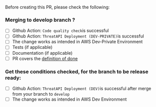 Before creating this PR, please check the following:

### Merging to develop branch ?

* [ ] Github Action: `Code quality check`is successful
* [ ] Github Action: `ThreatAPI Deployment (DEV-PRIVATE)`is successful
* [ ] The change works as intended in AWS Dev-Private Environment
* [ ] Tests (if applicable)
* [ ] Documentation (if applicable)
* [ ] PR covers the [definition of done](https://github.com/gdcorp-infosec/threat-research-guidelines/blob/main/defintion-of-done.md)

### Get these conditions checked, for the branch to be release ready: 

* [ ] Github Action: `ThreatAPI Deployment (DEV)`is successful after merge from your branch to `develop`
* [ ] The change works as intended in AWS Dev Environment
